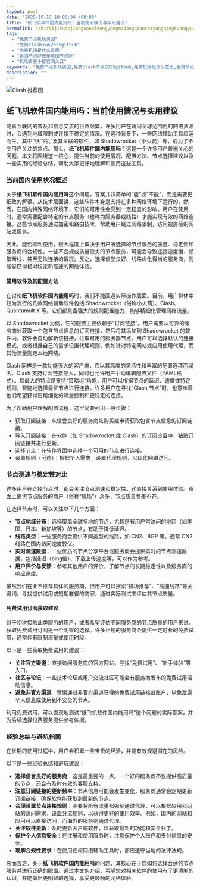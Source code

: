 ```yaml
---
layout: post
date: "2025-10-10 10:06:34 +08:00"
title: "纸飞机软件国内能用吗：当前使用情况与实用建议"
permalink: /zhifeijiruanjianguoneinengyongmadangqianshiyongqingkuangyushiyongjianyi/
tags:
  - "免费节点机场美国"
  - "免费clash节点2025github"
  - "免费机场是什么意思"
  - "香港节点好还是美国节点好"
  - "机场百变小樱官网入口"
keywords: "免费节点机场美国,免费clash节点2025github,免费机场是什么意思,香港节点好还是美国节点好,机场百变小樱官网入口"
description: ""
---
```


![Clash 推荐图](https://clashjd.github.io/assets/img/小火箭节点购买.png)

## 纸飞机软件国内能用吗：当前使用情况与实用建议


<p>随着互联网的普及和信息交流的日益频繁，许多用户在访问全球范围内的网络资源时，会遇到地域限制或连接不稳定的情况。在这种背景下，一些网络辅助工具应运而生，其中“纸飞机”及其关联的软件，如 Shadowrocket（小火箭）等，成为了不少用户关注的焦点。那么，<strong>纸飞机软件国内能用吗</strong>？这是一个许多用户普遍关心的问题，本文将围绕这一核心，提供当前的使用情况、配置方法、节点选择建议以及一些实用的经验总结，帮助大家更好地理解和使用这些工具。</p>

<h3>当前国内使用状况概述</h3>

<p>关于<strong>纸飞机软件国内能用吗</strong>这个问题，答案并非简单的“能”或“不能”，而是需要更细致的解读。从技术层面讲，这些软件本身是支持在多种网络环境下运行的。然而，在国内特殊网络环境下，它们的可用性会受到一定程度的影响。用户在使用时，通常需要配合特定的节点服务（也称为服务器或线路）才能实现有效的网络连接。这些节点服务通过加密和路由技术，帮助用户绕过网络限制，访问被屏蔽的网站或服务。</p>

<p>因此，能否顺利使用，很大程度上取决于用户所选择的节点服务的质量、稳定性和服务商的合规性。一些不合规或质量低劣的节点服务，可能会导致连接速度慢、频繁断线，甚至无法连接的情况。反之，选择信誉良好、线路优化得当的服务商，则能够获得相对稳定和高速的网络体验。</p>

<h4>常用软件及其配置方法</h4>

<p>在讨论<strong>纸飞机软件国内能用吗</strong>时，我们不能回避实际操作层面。目前，用户群体中较为流行的几款网络辅助软件包括 Shadowrocket（俗称小火箭）、Clash、Quantumult X 等。它们都具备强大的规则配置能力，能够精细化管理网络流量。</p>

<p>以 Shadowrocket 为例，它的配置主要依赖于“订阅链接”。用户需要从可靠的服务商处获取一个包含节点信息的订阅链接，然后将其添加到 Shadowrocket 的软件内。软件会自动解析该链接，拉取可用的服务器节点。用户可以选择默认的连接模式，或者根据自己的需求设置代理规则，例如针对特定网站或应用使用代理，而其他流量则走本地网络。</p>

<p>Clash 同样是一款功能强大的客户端，它以其高度的灵活性和丰富的配置选项而闻名。Clash 支持订阅链接导入，同时也允许用户手动编辑配置文件（YAML格式）。其最大的特点是支持“策略组”功能，用户可以根据节点的延迟、速度或特定规则，智能地选择最优节点进行连接。许多用户在寻找“Clash 节点”时，也意味着他们希望获得更精细化的流量控制和更稳定的连接。</p>

<p>为了帮助用户理解配置流程，这里简要列出一般步骤：</p>
<ul>
    <li>获取订阅链接：从信誉良好的服务商处购买或申请获取包含节点信息的订阅链接。</li>
    <li>导入订阅链接：在软件（如 Shadowrocket 或 Clash）的订阅设置中，粘贴订阅链接并进行更新。</li>
    <li>选择节点：在软件界面中选择一个可用的节点进行连接。</li>
    <li>设置规则（可选）：根据个人需求，设置代理规则，以优化网络访问。</li>
</ul>

<h3>节点测速与稳定性对比</h3>

<p>许多用户在选择节点时，都会关注节点测速和稳定性。这直接关系到使用体验。市面上提供节点服务的商户（俗称“机场”）众多，节点质量参差不齐。</p>

<p>在选择节点时，可以关注以下几个方面：</p>
<ul>
    <li><strong>节点地域分布</strong>：选择覆盖全球多地的节点，尤其是有用户常访问的地区（如美国、日本、新加坡等）的节点，有助于降低延迟。</li>
    <li><strong>线路类型</strong>：一些服务商会提供不同类型的线路，如 CN2、BGP 等。通常 CN2 线路在国内访问速度较优。</li>
    <li><strong>实时测速数据</strong>：一些优质的节点分享平台或服务商会提供实时的节点测速数据，包括延迟（ping值）、下载上传速度等，可以作为参考。</li>
    <li><strong>用户评价与反馈</strong>：参考其他用户的评价，了解节点的长期稳定性以及服务商的响应速度。</li>
</ul>

<p>虽然我们在此不推荐具体的服务商，但用户可以搜索“机场推荐”、“高速线路”等关键词，寻找提供试用或短期套餐的商家，通过实际测试来评估其节点质量。</p>

<h4>免费试用订阅获取建议</h4>

<p>对于初次接触此类服务的用户，或者希望评估不同服务商的节点质量的用户来说，获取免费试用订阅是一个明智的选择。许多正规的服务商会提供一定时长的免费试用，通常伴有限制流量或使用时段。</p>

<p>以下是一些获取免费试用的建议：</p>
<ul>
    <li><strong>关注官方渠道</strong>：直接访问服务商的官方网站，寻找“免费试用”、“新手体验”等入口。</li>
    <li><strong>社区与论坛</strong>：一些技术论坛或用户交流社区可能会有服务商发布的免费试用活动信息。</li>
    <li><strong>避免非官方渠道</strong>：警惕通过非官方渠道获得的免费试用链接或账户，以免泄露个人信息或使用到不安全的节点。</li>
</ul>
<p>利用免费试用，可以直观地测试“纸飞机软件国内能用吗”这个问题的实际答案，并为后续选择付费服务提供参考依据。</p>

<h3>经验总结与避坑指南</h3>

<p>在长期的使用过程中，用户会积累一些宝贵的经验，并能有效规避潜在的风险。</p>

<p>以下是一些经验总结和避坑建议：</p>
<ul>
    <li><strong>选择信誉良好的服务商</strong>：这是最重要的一点。一个好的服务商不仅提供高质量的节点，还会有及时有效的客服支持。</li>
    <li><strong>注意订阅链接的更新频率</strong>：节点信息可能会发生变化，服务商通常会定期更新订阅链接，确保软件能获取到最新的节点。</li>
    <li><strong>合理设置节点连接规则</strong>：不要将所有流量都强制通过代理，可以根据应用和网站的访问需求，设置分流规则，以获得更好的使用效率。例如，国内的网站和应用可以直接访问，而海外的服务则通过代理。</li>
    <li><strong>关注软件更新</strong>：及时更新客户端软件，以获取最新的功能和安全补丁。</li>
    <li><strong>保护个人信息安全</strong>：在注册和使用服务时，注意保护个人账户和支付信息的安全。</li>
    <li><strong>理解合规性要求</strong>：在使用任何网络辅助工具时，都应遵守当地的法律法规。</li>
</ul>

<p>总而言之，关于<strong>纸飞机软件国内能用吗</strong>的问题，其核心在于您如何选择合适的节点服务并进行正确的配置。通过本文的介绍，希望您对相关软件的使用有了更清晰的认识，并能做出更明智的选择，享受更顺畅的网络体验。</p>